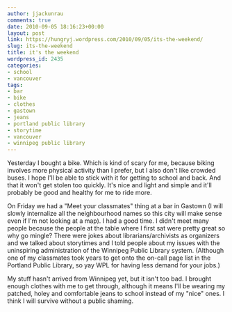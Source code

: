 ```yaml
---
author: jjackunrau
comments: true
date: 2010-09-05 18:16:23+00:00
layout: post
link: https://hungryj.wordpress.com/2010/09/05/its-the-weekend/
slug: its-the-weekend
title: it's the weekend
wordpress_id: 2435
categories:
- school
- vancouver
tags:
- bar
- bike
- clothes
- gastown
- jeans
- portland public library
- storytime
- vancouver
- winnipeg public library
---
```


Yesterday I bought a bike. Which is kind of scary for me, because biking involves more physical activity than I prefer, but I also don't like crowded buses. I hope I'll be able to stick with it for getting to school and back. And that it won't get stolen too quickly. It's nice and light and simple and it'll probably be good and healthy for me to ride more.

On Friday we had a "Meet your classmates" thing at a bar in Gastown (I will slowly internalize all the neighbourhood names so this city will make sense even if I'm not looking at a map). I had a good time. I didn't meet many people because the people at the table where I first sat were pretty great so why go mingle? There were jokes about librarians/archivists as organizers and we talked about storytimes and I told people about my issues with the uninspiring administration of the Winnipeg Public Library system. (Although one of my classmates took years to get onto the on-call page list in the Portland Public Library, so yay WPL for having less demand for your jobs.)

My stuff hasn't arrived from Winnipeg yet, but it isn't too bad. I brought enough clothes with me to get through, although it means I'll be wearing my patched, holey and comfortable jeans to school instead of my "nice" ones. I think I will survive without a public shaming.
